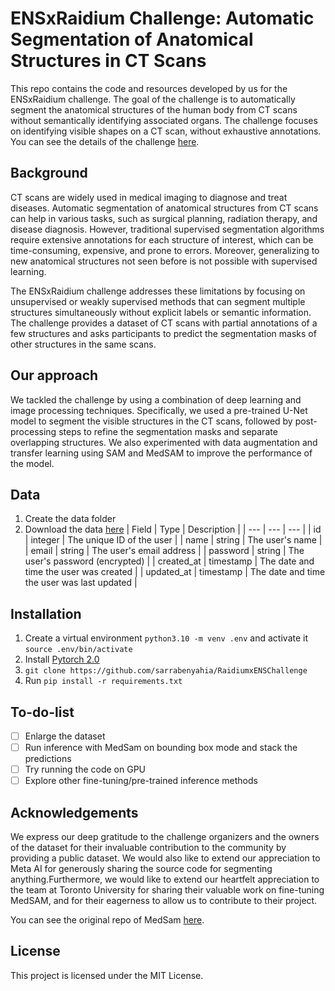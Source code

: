 # ENSxRaidium Challenge: Automatic Segmentation of Anatomical Structures in CT Scans

This repo contains the code and resources developed by us for the ENSxRaidium challenge. The goal of the challenge is to automatically segment the anatomical structures of the human body from CT scans without semantically identifying associated organs. The challenge focuses on identifying visible shapes on a CT scan, without exhaustive annotations.
You can see the details of the challenge [here](https://challengedata.ens.fr/participants/challenges/105/).

## Background
CT scans are widely used in medical imaging to diagnose and treat diseases. Automatic segmentation of anatomical structures from CT scans can help in various tasks, such as surgical planning, radiation therapy, and disease diagnosis. However, traditional supervised segmentation algorithms require extensive annotations for each structure of interest, which can be time-consuming, expensive, and prone to errors. Moreover, generalizing to new anatomical structures not seen before is not possible with supervised learning.

The ENSxRaidium challenge addresses these limitations by focusing on unsupervised or weakly supervised methods that can segment multiple structures simultaneously without explicit labels or semantic information. The challenge provides a dataset of CT scans with partial annotations of a few structures and asks participants to predict the segmentation masks of other structures in the same scans.

## Our approach
We tackled the challenge by using a combination of deep learning and image processing techniques. Specifically, we used a pre-trained U-Net model to segment the visible structures in the CT scans, followed by post-processing steps to refine the segmentation masks and separate overlapping structures. We also experimented with data augmentation and transfer learning using SAM and MedSAM to improve the performance of the model.

## Data
1. Create the data folder
2. Download the data [here](https://challengedata.ens.fr/participants/challenges/105/)
| Field | Type | Description |
| --- | --- | --- |
| id | integer | The unique ID of the user |
| name | string | The user's name |
| email | string | The user's email address |
| password | string | The user's password (encrypted) |
| created_at | timestamp | The date and time the user was created |
| updated_at | timestamp | The date and time the user was last updated |


## Installation
1. Create a virtual environment `python3.10 -m venv .env` and activate it `source .env/bin/activate`
2. Install [Pytorch 2.0](https://pytorch.org/get-started/locally/)
3. `git clone https://github.com/sarrabenyahia/RaidiumxENSChallenge`
4. Run `pip install -r requirements.txt`

## To-do-list
- [ ] Enlarge the dataset
- [ ] Run inference with MedSam on bounding box mode and stack the predictions
- [ ] Try running the code on GPU
- [ ] Explore other fine-tuning/pre-trained inference methods 

## Acknowledgements
We express our deep gratitude to the challenge organizers and the owners of the dataset for their invaluable contribution to the community by providing a public dataset. We would also like to extend our appreciation to Meta AI for generously sharing the source code for segmenting anything.Furthermore, we would like to extend our heartfelt appreciation to the team at Toronto University for sharing their valuable work on fine-tuning MedSAM, and for their eagerness to allow us to contribute to their project.

You can see the original repo of MedSam [here](https://github.com/bowang-lab/MedSAM).

## License
This project is licensed under the MIT License.
